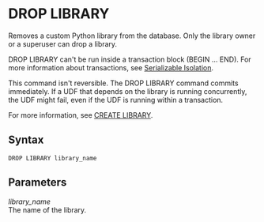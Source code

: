 # DROP LIBRARY<a name="r_DROP_LIBRARY"></a>

Removes a custom Python library from the database\. Only the library owner or a superuser can drop a library\. 

DROP LIBRARY can't be run inside a transaction block \(BEGIN … END\)\. For more information about transactions, see [Serializable Isolation](c_serial_isolation.md)\. 

This command isn't reversible\. The DROP LIBRARY command commits immediately\. If a UDF that depends on the library is running concurrently, the UDF might fail, even if the UDF is running within a transaction\.

For more information, see [CREATE LIBRARY](r_CREATE_LIBRARY.md)\. 

## Syntax<a name="r_DROP_LIBRARY-synopsis"></a>

```
DROP LIBRARY library_name
```

## Parameters<a name="r_DROP_LIBRARY-parameters"></a>

 *library\_name*   
The name of the library\.
